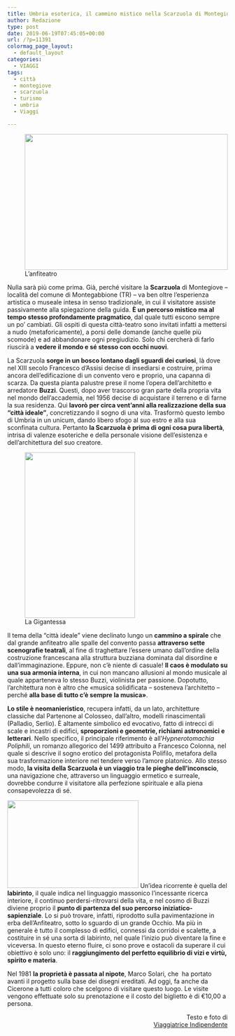 ```yaml
---
title: Umbria esoterica, il cammino mistico nella Scarzuola di Montegiove
author: Redazione
type: post
date: 2019-06-19T07:45:05+00:00
url: /?p=11391
colormag_page_layout:
  - default_layout
categories:
  - VIAGGI
tags:
  - città
  - montegiove
  - scarzuola
  - turismo
  - umbria
  - Viaggi

---
```

<figure id="attachment_11393" aria-describedby="caption-attachment-11393" style="width: 464px" class="wp-caption alignleft"><img decoding="async" loading="lazy" class="wp-image-11393 " src="https://progressonline.it/wp-content/uploads/2019/06/Anfiteatro-1024x683.jpg" alt="" width="464" height="310" /><figcaption id="caption-attachment-11393" class="wp-caption-text">L&#8217;anfiteatro</figcaption></figure>

Nulla sarà più come prima. Già, perché visitare la **Scarzuola** di Montegiove &#8211; località del comune di Montegabbione (TR) &#8211; va ben oltre l&#8217;esperienza artistica o museale intesa in senso tradizionale, in cui il visitatore assiste passivamente alla spiegazione della guida. **È un percorso mistico ma al tempo stesso profondamente pragmatico**, dal quale tutti escono sempre un po&#8217; cambiati. Gli ospiti di questa città-teatro sono invitati infatti a mettersi a nudo (metaforicamente), a porsi delle domande (anche quelle più scomode) e ad abbandonare ogni pregiudizio. Solo chi cercherà di farlo riuscirà a **vedere il mondo e sé stesso con occhi nuovi**.

La Scarzuola **sorge in un bosco lontano dagli sguardi dei curiosi**, là dove nel XIII secolo Francesco d’Assisi decise di insediarsi e costruire, prima ancora dell’edificazione di un convento vero e proprio, una capanna di scarza. Da questa pianta palustre prese il nome l’opera dell’architetto e arredatore **Buzzi**. Questi, dopo aver trascorso gran parte della propria vita nel mondo dell&#8217;accademia, nel 1956 decise di acquistare il terreno e di farne la sua residenza. Qui **lavorò per circa vent&#8217;anni alla realizzazione della sua &#8220;città ideale&#8221;**, concretizzando il sogno di una vita. Trasformò questo lembo di Umbria in un unicum, dando libero sfogo al suo estro e alla sua sconfinata cultura. Pertanto **la Scarzuola è prima di ogni cosa pura libertà**, intrisa di valenze esoteriche e della personale visione dell&#8217;esistenza e dell&#8217;architettura del suo creatore.

<figure id="attachment_11395" aria-describedby="caption-attachment-11395" style="width: 252px" class="wp-caption alignright"><img decoding="async" loading="lazy" class="wp-image-11395 " src="https://progressonline.it/wp-content/uploads/2019/06/la-gigantessa-e1560760977485-683x1024.jpg" alt="" width="252" height="378" /><figcaption id="caption-attachment-11395" class="wp-caption-text">La Gigantessa</figcaption></figure>

Il tema della &#8220;città ideale&#8221; viene declinato lungo un **cammino a spirale** che dal grande anfiteatro alle spalle del convento passa **attraverso sette scenografie teatrali**, al fine di traghettare l&#8217;essere umano dall&#8217;ordine della costruzione francescana alla struttura buzziana dominata dal disordine e dall&#8217;immaginazione. Eppure, non c&#8217;è niente di casuale! **Il caos è modulato su una sua armonia interna**, in cui non mancano allusioni al mondo musicale al quale apparteneva lo stesso Buzzi, violinista per passione. Dopotutto, l’architettura non è altro che «musica solidificata – sosteneva l’architetto – perché **alla base di tutto c’è sempre la musica»**.

**Lo stile è neomanieristico**, recupera infatti, da un lato, architetture classiche dal Partenone al Colosseo, dall’altro, modelli rinascimentali (Palladio, Serlio). È altamente simbolico ed evocativo, fatto di intrecci di scale e incastri di edifici, **sproporzioni e geometrie, richiami astronomici e letterari**. Nello specifico, il principale riferimento è all’_Hypnerotomachia Poliphili_, un romanzo allegorico del 1499 attribuito a Francesco Colonna, nel quale si descrive il sogno erotico del protagonista Polifilo, metafora della sua trasformazione interiore nel tendere verso l’amore platonico. Allo stesso modo, **la visita della Scarzuola è un viaggio tra le pieghe dell’inconscio**, una navigazione che, attraverso un linguaggio ermetico e surreale, dovrebbe condurre il visitatore alla perfezione spirituale e alla piena consapevolezza di sé.

<img decoding="async" loading="lazy" class="alignleft size-medium wp-image-11394" src="https://progressonline.it/wp-content/uploads/2019/06/dettaglio-anfiteatro-300x200.jpg" alt="" width="300" height="200" /> Un&#8217;idea ricorrente è quella del **labirinto**, il quale indica nel linguaggio massonico l&#8217;incessante ricerca interiore, il continuo perdersi-ritrovarsi della vita, e nel cosmo di Buzzi diviene proprio il **punto di partenza del suo percorso iniziatico-sapienziale**. Lo si può trovare, infatti, riprodotto sulla pavimentazione in erba dell&#8217;Anfiteatro, sotto lo sguardo di un grande Occhio. Ma più in generale è tutto il complesso di edifici, connessi da corridoi e scalette, a costituire in sé una sorta di labirinto, nel quale l&#8217;inizio può diventare la fine e viceversa. In questo eterno fluire, ci sono prove e ostacoli da superare il cui obiettivo è solo uno: il **raggiungimento del perfetto equilibrio di vizi e virtù, spirito e materia**.

Nel 1981 **la proprietà è passata al nipote**, Marco Solari, che  ha portato avanti il progetto sulla base dei disegni ereditati. Ad oggi, fa anche da Cicerone a tutti coloro che scelgono di visitare questo luogo. Le visite vengono effettuate solo su prenotazione e il costo del biglietto è di €10,00 a persona.

<p style="text-align: right;">
  Testo e foto di<br /> <a href="https://viaggiatriceindipendente.com/">Viaggiatrice Indipendente</a>
</p>